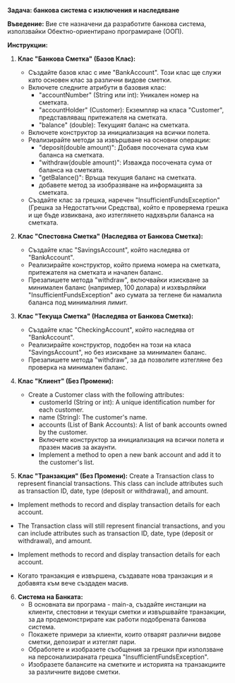 **Задача: банкова система с изключения и наследяване**

**Въведение:**
Вие сте назначени да разработите  банкова система, използвайки Обектно-ориентирано програмиране (ООП).

**Инструкции:**

1. **Клас "Банкова Сметка" (Базов Клас):**
   - Създайте базов клас с име "BankAccount". Този клас ще служи като основен клас за различни видове сметки.
   - Включете следните атрибути в базовия клас:
     - "accountNumber" (String или int): Уникален номер на сметката.
     - "accountHolder" (Customer): Екземпляр на класа "Customer", представляващ притежателя на сметката.
     - "balance" (double): Текущият баланс на сметката.
   - Включете конструктор за инициализация на всички полета.
   - Реализирайте методи за извършване на основни операции:
     - "deposit(double amount)": Добавя посочената сума към баланса на сметката.
     - "withdraw(double amount)": Изважда посочената сума от баланса на сметката.
     - "getBalance()": Връща текущия баланс на сметката.
     -  добавете метод за изобразяване на информацията за сметката.
   - Създайте клас за грешка, наречен "InsufficientFundsException" (Грешка за Недостатъчни Средства), който е проверяема грешка и ще бъде извиквана, ако изтеглянето надхвърли баланса на сметката.

2. **Клас "Спестовна Сметка" (Наследява от Банкова Сметка):**
   - Създайте клас "SavingsAccount", който наследява от "BankAccount".
   - Реализирайте конструктор, който приема номера на сметката, притежателя на сметката и начален баланс.
   - Презапишете метода "withdraw", включвайки изискване за минимален баланс (например, 100 долара) и изхвърляйки "InsufficientFundsException" ако сумата за теглене би намалила баланса под минималния лимит.

3. **Клас "Текуща Сметка" (Наследява от Банкова Сметка):**
   - Създайте клас "CheckingAccount", който наследява от "BankAccount".
   - Реализирайте конструктор, подобен на този на класа "SavingsAccount", но без изискване за минимален баланс.
   - Презапишете метода "withdraw", за да позволите изтегляне без проверка на минимален баланс.

4. **Клас "Клиент" (Без Промени):**
   - Create a Customer class with the following attributes:
       - customerId (String or int): A unique identification number for each customer.
       - name (String): The customer's name.
       - accounts (List of Bank Accounts): A list of bank accounts owned by the customer.
       - Включете конструктор за инициализация на всички полета и празен масив за акаунти.
       - Implement a method to open a new bank account and add it to the customer's list.

5. **Клас "Транзакция" (Без Промени):**
  Create a Transaction class to represent financial transactions. This class can include attributes such as transaction ID, date, type (deposit or withdrawal), and amount.
  - Implement methods to record and display transaction details for each account.
  - The Transaction class will still represent financial transactions, and you can include attributes such as transaction ID, date, type (deposit or withdrawal), and amount.
  - Implement methods to record and display   transaction details for each account.

  - Когато транзакция е извършена, създавате нова транзакция и я добавята към вече създаден масив.

6. **Система на Банката:**
   - В основната ви програма - main-a, създайте инстанции на клиенти, спестовни и текущи сметки и извършвайте транзакции, за да продемонстрирате как работи подобрената банкова система.
   - Покажете примери за клиенти, които отварят различни видове сметки, депозират и изтеглят пари.
   - Обработете и изобразете съобщения за грешки при използване на персонализираната грешка "InsufficientFundsException".
   - Изобразете балансите на сметките и историята на транзакциите за различните видове сметки.


